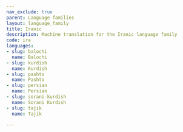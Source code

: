 ```yaml
---
nav_exclude: true
parent: Language families
layout: language_family
title: Iranic
description: Machine translation for the Iranic language family
code: ira
languages:
- slug: balochi
  name: Balochi
- slug: kurdish
  name: Kurdish
- slug: pashto
  name: Pashto
- slug: persian
  name: Persian
- slug: sorani-kurdish
  name: Sorani Kurdish
- slug: tajik
  name: Tajik

---
```


